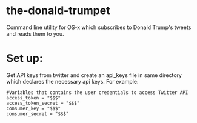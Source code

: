 # the-donald-trumpet
Command line utility for OS-x which subscribes to Donald Trump's tweets and reads them to you.

# Set up:
Get API keys from twitter and create an api_keys file in same directory which declares the necessary api keys.
For example:

~~~~
#Variables that contains the user credentials to access Twitter API
access_token = "$$$"
access_token_secret = "$$$"
consumer_key = "$$$"
consumer_secret = "$$$"
~~~~



